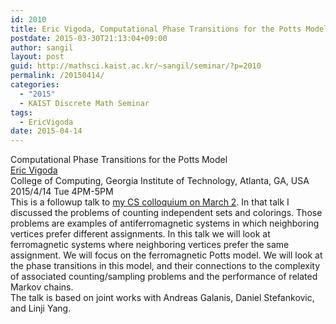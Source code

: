 ```yaml
---
id: 2010
title: Eric Vigoda, Computational Phase Transitions for the Potts Model
postdate: 2015-03-30T21:13:04+09:00
author: sangil
layout: post
guid: http://mathsci.kaist.ac.kr/~sangil/seminar/?p=2010
permalink: /20150414/
categories:
  - "2015"
  - KAIST Discrete Math Seminar
tags:
  - EricVigoda
date: 2015-04-14
---
```

<div class="talk">
  Computational Phase Transitions for the Potts Model
</div>

<div class="speaker">
  <a href="http://www.cc.gatech.edu/fac/vigoda/">Eric Vigoda</a><br /> College of Computing, Georgia Institute of Technology, Atlanta, GA, USA
</div>

<div class="date">
  2015/4/14 Tue 4PM-5PM
</div>

<div class="abstract">
  This is a followup talk to <a href="http://mathsci.kaist.ac.kr/~sangil/seminar/entry/20150302/">my CS colloquium on March 2</a>. In that talk I discussed the problems of counting independent sets and colorings. Those problems are examples of antiferromagnetic systems in which neighboring vertices prefer different assignments. In this talk we will look at ferromagnetic systems where neighboring vertices prefer the same assignment. We will focus on the ferromagnetic Potts model. We will look at the phase transitions in this model, and their connections to the complexity of associated counting/sampling problems and the performance of related Markov chains.<br /> The talk is based on joint works with Andreas Galanis, Daniel Stefankovic, and Linji Yang.
</div>